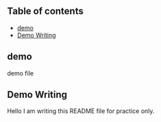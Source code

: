 ## Table of contents
* [demo](#Demo) 
* [Demo Writing](#Writing)

## demo
demo file

## Demo Writing
Hello I am writing this README file for practice only.
